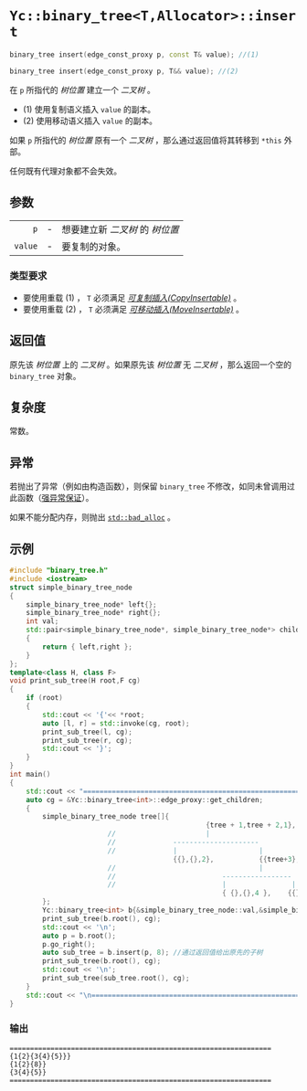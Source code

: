 # `Yc::binary_tree<T,Allocator>::insert`

```C++
binary_tree insert(edge_const_proxy p, const T& value); //(1)
```

```C++
binary_tree insert(edge_const_proxy p, T&& value); //(2)
```

在 `p` 所指代的 _树位置_ 建立一个 _二叉树_ 。

- (1) 使用复制语义插入 `value` 的副本。
- (2) 使用移动语义插入 `value` 的副本。

如果 `p` 所指代的 _树位置_ 原有一个 _二叉树_ ，那么通过返回值将其转移到 `*this` 外部。

任何既有代理对象都不会失效。

## 参数

||||
|-:|-|:-|
|`p`|-|想要建立新 _二叉树_ 的 _树位置_ |
|`value`|-|要复制的对象。|

### 类型要求

- 要使用重载 (1) ， `T` 必须满足 [_可复制插入(CopyInsertable)_](https://zh.cppreference.com/w/cpp/named_req/CopyInsertable) 。
- 要使用重载 (2) ， `T` 必须满足 [_可移动插入(MoveInsertable)_](https://zh.cppreference.com/w/cpp/named_req/CopyInsertable) 。

## 返回值

原先该 _树位置_ 上的 _二叉树_ 。如果原先该 _树位置_ 无 _二叉树_ ，那么返回一个空的 `binary_tree` 对象。

## 复杂度

常数。

## 异常

若抛出了异常（例如由构造函数），则保留 `binary_tree` 不修改，如同未曾调用过此函数（[强异常保证](https://zh.cppreference.com/w/cpp/language/exceptions)）。

如果不能分配内存，则抛出 [`std::bad_alloc`](https://zh.cppreference.com/w/cpp/memory/new/bad_alloc) 。

## 示例

```C++
#include "binary_tree.h"
#include <iostream>
struct simple_binary_tree_node
{
    simple_binary_tree_node* left{};
    simple_binary_tree_node* right{};
    int val;
    std::pair<simple_binary_tree_node*, simple_binary_tree_node*> children()const noexcept
    {
        return { left,right };
    }
};
template<class H, class F>
void print_sub_tree(H root,F cg)
{
    if (root)
    {
        std::cout << '{'<< *root;
        auto [l, r] = std::invoke(cg, root);
        print_sub_tree(l, cg);
        print_sub_tree(r, cg);
        std::cout << '}';
    }
}
int main()
{
    std::cout << "================================================================\n";
    auto cg = &Yc::binary_tree<int>::edge_proxy::get_children;
    {
        simple_binary_tree_node tree[]{
                                                {tree + 1,tree + 2,1},
                        //                      |
                        //              ---------------------
                        //              |                    |
                                        {{},{},2},           {{tree+3},{tree+4},3},
                        //                                   |
                        //                          -----------------
                        //                          |                |
                                                    { {},{},4 },    {{},{},5}
        };
        Yc::binary_tree<int> b{&simple_binary_tree_node::val,&simple_binary_tree_node::children,&tree[0]};
        print_sub_tree(b.root(), cg);
        std::cout << '\n';
        auto p = b.root();
        p.go_right();
        auto sub_tree = b.insert(p, 8); //通过返回值给出原先的子树
        print_sub_tree(b.root(), cg);
        std::cout << '\n';
        print_sub_tree(sub_tree.root(), cg);
    }
    std::cout << "\n================================================================\n";
}
```

### 输出

```plain text
================================================================
{1{2}{3{4}{5}}}
{1{2}{8}}
{3{4}{5}}
================================================================

```
